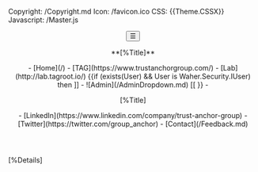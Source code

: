 ﻿Copyright: /Copyright.md
Icon: /favicon.ico
CSS: {{Theme.CSSX}}
Javascript: /Master.js

<header id="native-header">
<nav>
<div>
<button id="toggle-nav" onClick="NativeHeader.ToggleNav()">☰</button>
<p id="small-pagpage-name">
**[%Title]**
</p>
</div>
- [Home](/)
- [TAG](https://www.trustanchorgroup.com/)
- [Lab](http://lab.tagroot.io/) {{if (exists(User) && User is Waher.Security.IUser) then ]]
- ![Admin](/AdminDropdown.md) [[ }}
- <p id="large-pagpage-name">[%Title]</p>
- [LinkedIn](https://www.linkedin.com/company/trust-anchor-group)
- [Twitter](https://twitter.com/group_anchor)
- [Contact](/Feedback.md)
</nav>
</header>
<main>

[%Details]

</main>

<div id="native-popup-container"></div>